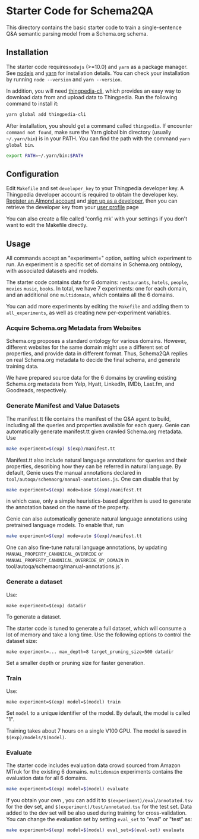 # Starter Code for Schema2QA

This directory contains the basic starter code to train a single-sentence
Q\&A semantic parsing model from a Schema.org schema.

## Installation
The starter code requires`nodejs` (>=10.0) and `yarn` as a package manager. 
See [nodejs](https://nodejs.org/en/download/) and [yarn](https://classic.yarnpkg.com/en/docs/install/) for installation details. 
You can check your installation by running `node --version` and `yarn --version`.

In addition, you will need [thingpedia-cli](https://github.com/stanford-oval/thingpedia-cli),
which provides an easy way to download data from and upload data to Thingpedia. 
Run the following command to install it: 
```bash
yarn global add thingpedia-cli
```

After installation, you should get a command called `thingpedia`.
If encounter `command not found`, make sure the Yarn global bin directory
(usually `~/.yarn/bin`) is in your PATH. You can find the path with the command
`yarn global bin`.

```bash
export PATH=~/.yarn/bin:$PATH
```

## Configuration

Edit `Makefile` and set `developer_key` to your Thingpedia developer key.
A Thingpedia developer account is required to obtain the developer key. 
[Register an Almond account](https://almond.stanford.edu/user/register) 
and [sign up as a developer](https://almond.stanford.edu/user/request-developer), 
then you can retrieve the developer key 
from your [user profile](https://almond.stanford.edu/user/profile) page

You can also create a file called 'config.mk' with your settings if you don't
want to edit the Makefile directly.

## Usage

All commands accept an "experiment=" option, setting which experiment
to run. An experiment is a specific set of domains in Schema.org ontology,
with associated datasets and models.

The starter code contains data for 6 domains: `restaurants`, `hotels`, `people`, `movies`
`music`, `books`. In total, we have 7 experiments: one for each domain, and an additional
one `multidomain`, which contains all the 6 domains. 

You can add more experiments by editing the `Makefile` and adding them to `all_experiments`,
as well as creating new per-experiment variables.

### Acquire Schema.org Metadata from Websites
Schema.org proposes a standard ontology for various domains. 
However, different websites for the same domain might use a different set of properties, and provide
data in different format. 
Thus, Schema2QA replies on real Schema.org metadata to decide the final schema, and generate training data.

We have prepared source data for the 6 domains by crawling existing Schema.org metadata from 
Yelp, Hyatt, LinkedIn, IMDb, Last.fm, and Goodreads, respectively. 


### Generate Manifest and Value Datasets
The manifest.tt file contains the manifest of the Q\&A agent to build, including all the queries and properties 
available for each query. 
Genie can automatically generate manifest.tt given crawled Schema.org metadata. 
Use 
```bash
make experiment=$(exp) $(exp)/manifest.tt
```

Manifest.tt also include natural language annotations for queries and their properties, describing
how they can be referred in natural language. 
By default, Genie uses the manual annotations declared in `tool/autoqa/schemaorg/manual-anotations.js`. 
One can disable that by
```bash
make experiment=$(exp) mode=base $(exp)/manifest.tt
```
in which case, only a simple heuristics-based algorithm is used to generate the annotation based on 
the name of the property. 

Genie can also automatically generate natural language annotations using pretrained language models. 
To enable that, run 
```bash
make experiment=$(exp) mode=auto $(exp)/manifest.tt
```

One can also fine-tune natural language annotations, by updating
`MANUAL_PROPERTY_CANONICAL_OVERRIDE` or `MANUAL_PROPERTY_CANONICAL_OVERRIDE_BY_DOMAIN` in 
tool/autoqa/schemaorg/manual-annotations.js`. 

### Generate a dataset

Use:
```
make experiment=$(exp) datadir
```
To generate a dataset.

The starter code is tuned to generate a full dataset, which will consume a lot of memory and take a long time.
Use the following options to control the dataset size:
```
make experiment=... max_depth=8 target_pruning_size=500 datadir
```
Set a smaller depth or pruning size for faster generation.

### Train

Use:
```
make experiment=$(exp) model=$(model) train
```
Set `model` to a unique identifier of the model. By default, the model is called "1".

Training takes about 7 hours on a single V100 GPU.
The model is saved in `$(exp)/models/$(model)`.

### Evaluate

The starter code includes evaluation data crowd sourced from Amazon MTruk for the existing
6 domains. `multidomain` experiments contains the evaluation data for all 6 domains. 
```bash
make experiment=$(exp) model=$(model) evaluate
```

If you obtain your own , you can add it to `$(experiment)/eval/annotated.tsv` for the dev set,
and `$(experiment)/test/annotated.tsv` for the test set. 
Data added to the dev set will be also used during training for cross-validation.
You can change the evaluation set
by setting `eval_set` to "eval" or "test" as:
```bash
make experiment=$(exp) model=$(model) eval_set=$(eval-set) evaluate
```


